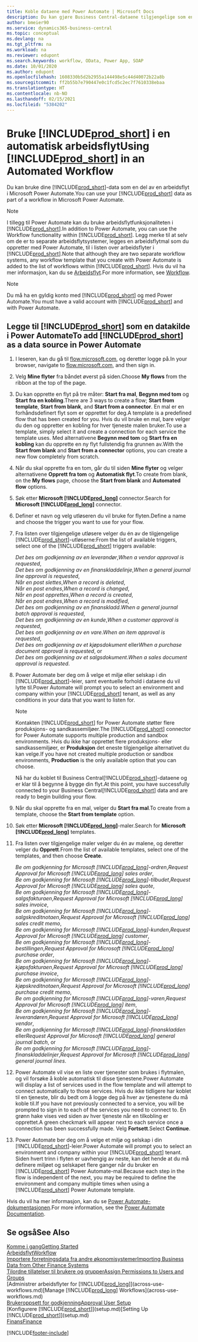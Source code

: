 ```yaml
---
title: Koble dataene med Power Automate | Microsoft Docs
description: Du kan gjøre Business Central-dataene tilgjengelige som en datakilde og angi en OData-URL-adresse til webtjenestene dine for å utvikle automatisk arbeidsflyt.
author: bmeier90
ms.service: dynamics365-business-central
ms.topic: conceptual
ms.devlang: na
ms.tgt_pltfrm: na
ms.workload: na
ms.reviewer: edupont
ms.search.keywords: workflow, OData, Power App, SOAP
ms.date: 10/01/2020
ms.author: edupont
ms.openlocfilehash: 1608330b5d2b2955a144498e5c44d40072b22a8b
ms.sourcegitcommit: ff2b55b7e790447e0c1fcd5c2ec7f7610338ebaa
ms.translationtype: HT
ms.contentlocale: nb-NO
ms.lasthandoff: 02/15/2021
ms.locfileid: "5384202"
---
```

# <a name="using-prod_short-in-an-automated-workflow"></a><span data-ttu-id="6699c-103">Bruke [!INCLUDE[prod_short](includes/prod_short.md)] i en automatisk arbeidsflyt</span><span class="sxs-lookup"><span data-stu-id="6699c-103">Using [!INCLUDE[prod_short](includes/prod_short.md)] in an Automated Workflow</span></span>

<span data-ttu-id="6699c-104">Du kan bruke dine [!INCLUDE[prod_short](includes/prod_short.md)]-data som en del av en arbeidsflyt i Microsoft Power Automate.</span><span class="sxs-lookup"><span data-stu-id="6699c-104">You can use your [!INCLUDE[prod_short](includes/prod_short.md)] data as part of a workflow in Microsoft Power Automate.</span></span>

> [!NOTE]
> <span data-ttu-id="6699c-105">I tillegg til Power Automate kan du bruke arbeidsflytfunksjonaliteten i [!INCLUDE[prod_short](includes/prod_short.md)].</span><span class="sxs-lookup"><span data-stu-id="6699c-105">In addition to Power Automate, you can use the Workflow functionality within [!INCLUDE[prod_short](includes/prod_short.md)].</span></span> <span data-ttu-id="6699c-106">Legg merke til at selv om de er to separate arbeidsflytsystemer, legges en arbeidsflytmal som du oppretter med Power Automate, til i listen over arbeidsflyter i [!INCLUDE[prod_short](includes/prod_short.md)].</span><span class="sxs-lookup"><span data-stu-id="6699c-106">Note that although they are two separate workflow systems, any workflow template that you create with Power Automate is added to the list of workflows  within [!INCLUDE[prod_short](includes/prod_short.md)].</span></span> <span data-ttu-id="6699c-107">Hvis du vil ha mer informasjon, kan du se [Arbeidsflyt](across-workflow.md).</span><span class="sxs-lookup"><span data-stu-id="6699c-107">For more information, see [Workflow](across-workflow.md).</span></span>  

> [!NOTE]  
> <span data-ttu-id="6699c-108">Du må ha en gyldig konto med [!INCLUDE[prod_short](includes/prod_short.md)] og med Power Automate.</span><span class="sxs-lookup"><span data-stu-id="6699c-108">You must have a valid account with [!INCLUDE[prod_short](includes/prod_short.md)] and with Power Automate.</span></span>  

## <a name="to-add-prod_short-as-a-data-source-in-power-automate"></a><span data-ttu-id="6699c-109">Legge til [!INCLUDE[prod_short](includes/prod_short.md)] som en datakilde i Power Automate</span><span class="sxs-lookup"><span data-stu-id="6699c-109">To add [!INCLUDE[prod_short](includes/prod_short.md)] as a data source in Power Automate</span></span>

1. <span data-ttu-id="6699c-110">I leseren, kan du gå til [flow.microsoft.com](https://flow.microsoft.com), og deretter logge på.</span><span class="sxs-lookup"><span data-stu-id="6699c-110">In your browser, navigate to [flow.microsoft.com](https://flow.microsoft.com), and then sign in.</span></span>
2. <span data-ttu-id="6699c-111">Velg **Mine flyter** fra båndet øverst på siden.</span><span class="sxs-lookup"><span data-stu-id="6699c-111">Choose **My flows** from the ribbon at the top of the page.</span></span>
3. <span data-ttu-id="6699c-112">Du kan opprette en flyt på tre måter: **Start fra mal**, **Begynn med tom** og **Start fra en kobling**.</span><span class="sxs-lookup"><span data-stu-id="6699c-112">There are 3 ways to create a flow; **Start from template**, **Start from blank**, and **Start from a connector**.</span></span> <span data-ttu-id="6699c-113">En mal er en forhåndsdefinert flyt som er opprettet for deg.</span><span class="sxs-lookup"><span data-stu-id="6699c-113">A template is a predefined flow that has been created for you.</span></span> <span data-ttu-id="6699c-114">Hvis du vil bruke en mal, bare velger du den og oppretter en kobling for hver tjeneste malen bruker.</span><span class="sxs-lookup"><span data-stu-id="6699c-114">To use a template, simply select it and create a connection for each service the template uses.</span></span> <span data-ttu-id="6699c-115">Med alternativene **Begynn med tom** og **Start fra en kobling** kan du opprette en ny flyt fullstendig fra grunnen av.</span><span class="sxs-lookup"><span data-stu-id="6699c-115">With the **Start from blank** and **Start from a connector** options, you can create a new flow completely from scratch.</span></span>
4. <span data-ttu-id="6699c-116">Når du skal opprette fra en tom, går du til siden **Mine flyter** og velger alternativene **Opprett fra tom** og **Automatisk flyt**.</span><span class="sxs-lookup"><span data-stu-id="6699c-116">To create from blank, on the **My flows** page, choose the **Start from blank** and **Automated flow** options.</span></span>
5. <span data-ttu-id="6699c-117">Søk etter **Microsoft [!INCLUDE[prod_long](includes/prod_long.md)]** connector.</span><span class="sxs-lookup"><span data-stu-id="6699c-117">Search for **Microsoft [!INCLUDE[prod_long](includes/prod_long.md)]** connector.</span></span>
6. <span data-ttu-id="6699c-118">Definer et navn og velg utløseren du vil bruke for flyten.</span><span class="sxs-lookup"><span data-stu-id="6699c-118">Define a name and choose the trigger you want to use for your flow.</span></span>
7. <span data-ttu-id="6699c-119">Fra listen over tilgjengelige utløsere velger du én av de tilgjengelige [!INCLUDE[prod_short](includes/prod_short.md)]-utløserne:</span><span class="sxs-lookup"><span data-stu-id="6699c-119">From the list of available triggers, select one of the [!INCLUDE[prod_short](includes/prod_short.md)] triggers available:</span></span>  

    <span data-ttu-id="6699c-120">*Det bes om godkjenning av en leverandør*,</span><span class="sxs-lookup"><span data-stu-id="6699c-120">*When a vendor approval is requested*,</span></span>  
    <span data-ttu-id="6699c-121">*Det bes om godkjenning av en finanskladdelinje*,</span><span class="sxs-lookup"><span data-stu-id="6699c-121">*When a general journal line approval is requested*,</span></span>  
    <span data-ttu-id="6699c-122">*Når en post slettes*,</span><span class="sxs-lookup"><span data-stu-id="6699c-122">*When a record is deleted*,</span></span>  
    <span data-ttu-id="6699c-123">*Når en post endres*,</span><span class="sxs-lookup"><span data-stu-id="6699c-123">*When a record is changed*,</span></span>  
    <span data-ttu-id="6699c-124">*Når en post opprettes*,</span><span class="sxs-lookup"><span data-stu-id="6699c-124">*When a record is created*,</span></span>  
    <span data-ttu-id="6699c-125">*Når en post endres*,</span><span class="sxs-lookup"><span data-stu-id="6699c-125">*When a record is modified*,</span></span>  
    <span data-ttu-id="6699c-126">*Det bes om godkjenning av en finanskladd*.</span><span class="sxs-lookup"><span data-stu-id="6699c-126">*When a general journal batch approval is requested*,</span></span>  
    <span data-ttu-id="6699c-127">*Det bes om godkjenning av en kunde*,</span><span class="sxs-lookup"><span data-stu-id="6699c-127">*When a customer approval is requested*,</span></span>  
    <span data-ttu-id="6699c-128">*Det bes om godkjenning av en vare*.</span><span class="sxs-lookup"><span data-stu-id="6699c-128">*When an item approval is requested*,</span></span>  
    <span data-ttu-id="6699c-129">*Det bes om godkjenning av et kjøpsdokument* eller</span><span class="sxs-lookup"><span data-stu-id="6699c-129">*When a purchase document approval is requested*, or</span></span>  
    <span data-ttu-id="6699c-130">*Det bes om godkjenning av et salgsdokument*.</span><span class="sxs-lookup"><span data-stu-id="6699c-130">*When a sales document approval is requested*.</span></span>

8. <span data-ttu-id="6699c-131">Power Automate ber deg om å velge et miljø eller selskap i din [!INCLUDE[prod_short](includes/prod_short.md)]-leier, samt eventuelle forhold i dataene du vil lytte til.</span><span class="sxs-lookup"><span data-stu-id="6699c-131">Power Automate will prompt you to select an environment and company within your [!INCLUDE[prod_short](includes/prod_short.md)] tenant, as well as any conditions in your data that you want to listen for.</span></span>

    > [!NOTE]
    > <span data-ttu-id="6699c-132">Kontakten [!INCLUDE[prod_short](includes/prod_short.md)] for Power Automate støtter flere produksjons- og sandkassemiljøer.</span><span class="sxs-lookup"><span data-stu-id="6699c-132">The [!INCLUDE[prod_short](includes/prod_short.md)] connector for Power Automate supports multiple production and sandbox environments.</span></span> <span data-ttu-id="6699c-133">Hvis du ikke har opprettet flere produksjons- eller sandkassemiljøer, er **Produksjon** det eneste tilgjengelige alternativet du kan velge.</span><span class="sxs-lookup"><span data-stu-id="6699c-133">If you have not created multiple production or sandbox environments, **Production** is the only available option that you can choose.</span></span>  

    <span data-ttu-id="6699c-134">Nå har du koblet til Business Central[!INCLUDE[prod_short](includes/prod_short.md)]-dataene og er klar til å begynne å bygge din flyt.</span><span class="sxs-lookup"><span data-stu-id="6699c-134">At this point, you have successfully connected to your Business Central[!INCLUDE[prod_short](includes/prod_short.md)] data and are ready to begin building your flow.</span></span>

9. <span data-ttu-id="6699c-135">Når du skal opprette fra en mal, velger du **Start fra mal**.</span><span class="sxs-lookup"><span data-stu-id="6699c-135">To create from a template, choose the **Start from template** option.</span></span>
10. <span data-ttu-id="6699c-136">Søk etter **Microsoft [!INCLUDE[prod_long](includes/prod_long.md)]**-maler.</span><span class="sxs-lookup"><span data-stu-id="6699c-136">Search for **Microsoft [!INCLUDE[prod_long](includes/prod_long.md)]** templates.</span></span>
11. <span data-ttu-id="6699c-137">Fra listen over tilgjengelige maler velger du én av malene, og deretter velger du **Opprett**.</span><span class="sxs-lookup"><span data-stu-id="6699c-137">From the list of available templates, select one of the templates, and then choose **Create**.</span></span>  

    <span data-ttu-id="6699c-138">*Be om godkjenning for Microsoft [!INCLUDE[prod_long](includes/prod_long.md)]-ordren*,</span><span class="sxs-lookup"><span data-stu-id="6699c-138">*Request Approval for Microsoft [!INCLUDE[prod_long](includes/prod_long.md)] sales order*,</span></span>  
    <span data-ttu-id="6699c-139">*Be om godkjenning for Microsoft [!INCLUDE[prod_long](includes/prod_long.md)]-tilbudet*,</span><span class="sxs-lookup"><span data-stu-id="6699c-139">*Request Approval for Microsoft [!INCLUDE[prod_long](includes/prod_long.md)] sales quote*,</span></span>  
    <span data-ttu-id="6699c-140">*Be om godkjenning for Microsoft [!INCLUDE[prod_long](includes/prod_long.md)]-salgsfakturaen*,</span><span class="sxs-lookup"><span data-stu-id="6699c-140">*Request Approval for Microsoft [!INCLUDE[prod_long](includes/prod_long.md)] sales invoice*,</span></span>  
    <span data-ttu-id="6699c-141">*Be om godkjenning for Microsoft [!INCLUDE[prod_long](includes/prod_long.md)]-salgskreditnotaen*,</span><span class="sxs-lookup"><span data-stu-id="6699c-141">*Request Approval for Microsoft [!INCLUDE[prod_long](includes/prod_long.md)] sales credit memo*,</span></span>  
    <span data-ttu-id="6699c-142">*Be om godkjenning for Microsoft [!INCLUDE[prod_long](includes/prod_long.md)]-kunden*,</span><span class="sxs-lookup"><span data-stu-id="6699c-142">*Request Approval for Microsoft [!INCLUDE[prod_long](includes/prod_long.md)] customer*,</span></span>  
    <span data-ttu-id="6699c-143">*Be om godkjenning for Microsoft [!INCLUDE[prod_long](includes/prod_long.md)]-bestillingen*,</span><span class="sxs-lookup"><span data-stu-id="6699c-143">*Request Approval for Microsoft [!INCLUDE[prod_long](includes/prod_long.md)] purchase order*,</span></span>  
    <span data-ttu-id="6699c-144">*Be om godkjenning for Microsoft [!INCLUDE[prod_long](includes/prod_long.md)]-kjøpsfakturaen*,</span><span class="sxs-lookup"><span data-stu-id="6699c-144">*Request Approval for Microsoft [!INCLUDE[prod_long](includes/prod_long.md)] purchase invoice*,</span></span>  
    <span data-ttu-id="6699c-145">*Be om godkjenning for Microsoft [!INCLUDE[prod_long](includes/prod_long.md)]-kjøpskreditnotaen*,</span><span class="sxs-lookup"><span data-stu-id="6699c-145">*Request Approval for Microsoft [!INCLUDE[prod_long](includes/prod_long.md)] purchase credit memo*,</span></span>  
    <span data-ttu-id="6699c-146">*Be om godkjenning for Microsoft [!INCLUDE[prod_long](includes/prod_long.md)]-varen*,</span><span class="sxs-lookup"><span data-stu-id="6699c-146">*Request Approval for Microsoft [!INCLUDE[prod_long](includes/prod_long.md)] item*,</span></span>  
    <span data-ttu-id="6699c-147">*Be om godkjenning for Microsoft [!INCLUDE[prod_long](includes/prod_long.md)]-leverandøren*,</span><span class="sxs-lookup"><span data-stu-id="6699c-147">*Request Approval for Microsoft [!INCLUDE[prod_long](includes/prod_long.md)] vendor*,</span></span>  
    <span data-ttu-id="6699c-148">*Be om godkjenning for Microsoft [!INCLUDE[prod_long](includes/prod_long.md)]-finanskladden* eller</span><span class="sxs-lookup"><span data-stu-id="6699c-148">*Request Approval for Microsoft [!INCLUDE[prod_long](includes/prod_long.md)] general journal batch*, or</span></span>    
    <span data-ttu-id="6699c-149">*Be om godkjenning for Microsoft [!INCLUDE[prod_long](includes/prod_long.md)]-finanskladdelinjer*,</span><span class="sxs-lookup"><span data-stu-id="6699c-149">*Request Approval for Microsoft [!INCLUDE[prod_long](includes/prod_long.md)] general journal lines*.</span></span>  
12. <span data-ttu-id="6699c-150">Power Automate vil vise en liste over tjenester som brukes i flytmalen, og vil forsøke å koble automatisk til disse tjenestene.</span><span class="sxs-lookup"><span data-stu-id="6699c-150">Power Automate will display a list of services used in the flow template and will attempt to connect automatically to those services.</span></span> <span data-ttu-id="6699c-151">Hvis du ikke tidligere har koblet til en tjeneste, blir du bedt om å logge deg på hver av tjenestene du må koble til.</span><span class="sxs-lookup"><span data-stu-id="6699c-151">If you have not previously connected to a service, you will be prompted to sign in to each of the services you need to connect to.</span></span> <span data-ttu-id="6699c-152">En grønn hake vises ved siden av hver tjeneste når en tilkobling er opprettet.</span><span class="sxs-lookup"><span data-stu-id="6699c-152">A green checkmark will appear next to each service once a connection has been successfully made.</span></span> <span data-ttu-id="6699c-153">Velg **Fortsett**.</span><span class="sxs-lookup"><span data-stu-id="6699c-153">Select **Continue**.</span></span>
13. <span data-ttu-id="6699c-154">Power Automate ber deg om å velge et miljø og selskap i din [!INCLUDE[prod_short](includes/prod_short.md)]-leier.</span><span class="sxs-lookup"><span data-stu-id="6699c-154">Power Automate will prompt you to select an environment and company within your [!INCLUDE[prod_short](includes/prod_short.md)] tenant.</span></span> <span data-ttu-id="6699c-155">Siden hvert trinn i flyten er uavhengig av neste, kan det hende at du må definere miljøet og selskapet flere ganger når du bruker en [!INCLUDE[prod_short](includes/prod_short.md)] Power Automate-mal.</span><span class="sxs-lookup"><span data-stu-id="6699c-155">Because each step in the flow is independent of the next, you may be required to define the environment and company multiple times when using a [!INCLUDE[prod_short](includes/prod_short.md)] Power Automate template.</span></span>

<span data-ttu-id="6699c-156">Hvis du vil ha mer informasjon, kan du se [Power Automate-dokumentasjonen](/power-automate/getting-started).</span><span class="sxs-lookup"><span data-stu-id="6699c-156">For more information, see the [Power Automate Documentation](/power-automate/getting-started).</span></span>

## <a name="see-also"></a><span data-ttu-id="6699c-157">Se også</span><span class="sxs-lookup"><span data-stu-id="6699c-157">See Also</span></span>

[<span data-ttu-id="6699c-158">Komme i gang</span><span class="sxs-lookup"><span data-stu-id="6699c-158">Getting Started</span></span>](product-get-started.md)  
[<span data-ttu-id="6699c-159">Arbeidsflyt</span><span class="sxs-lookup"><span data-stu-id="6699c-159">Workflow</span></span>](across-workflow.md)  
[<span data-ttu-id="6699c-160">Importere forretningsdata fra andre økonomisystemer</span><span class="sxs-lookup"><span data-stu-id="6699c-160">Importing Business Data from Other Finance Systems</span></span>](across-import-data-configuration-packages.md)  
[<span data-ttu-id="6699c-161">Tilordne tillatelser til brukere og grupper</span><span class="sxs-lookup"><span data-stu-id="6699c-161">Assign Permissions to Users and Groups</span></span>](ui-define-granular-permissions.md)  
<span data-ttu-id="6699c-162">[Administrer arbeidsflyter for [!INCLUDE[prod_long](includes/prod_long.md)]](across-use-workflows.md)</span><span class="sxs-lookup"><span data-stu-id="6699c-162">[Manage [!INCLUDE[prod_long](includes/prod_long.md)] Workflows](across-use-workflows.md)</span></span>  
[<span data-ttu-id="6699c-163">Brukeroppsett for godkjenning</span><span class="sxs-lookup"><span data-stu-id="6699c-163">Approval User Setup</span></span>](across-how-to-set-up-approval-users.md)  
<span data-ttu-id="6699c-164">[Konfigurere [!INCLUDE[prod_short](includes/prod_short.md)]](setup.md)</span><span class="sxs-lookup"><span data-stu-id="6699c-164">[Setting Up [!INCLUDE[prod_short](includes/prod_short.md)]](setup.md)</span></span>  
[<span data-ttu-id="6699c-165">Finans</span><span class="sxs-lookup"><span data-stu-id="6699c-165">Finance</span></span>](finance.md)  


[!INCLUDE[footer-include](includes/footer-banner.md)]